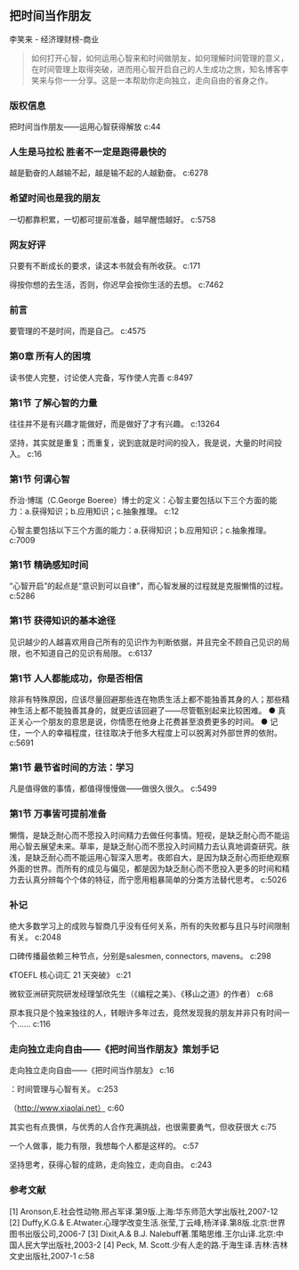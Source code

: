 ## 把时间当作朋友

李笑来  -  经济理财榜-商业

> 如何打开心智，如何运用心智来和时间做朋友，如何理解时间管理的意义，在时间管理上取得突破，进而用心智开启自己的人生成功之旅，知名博客李笑来与你一一分享。这是一本帮助你走向独立，走向自由的省身之作。

### 版权信息

把时间当作朋友——运用心智获得解放 c:44

### 人生是马拉松 胜者不一定是跑得最快的

越是勤奋的人越输不起，越是输不起的人越勤奋。 c:6278

### 希望时间也是我的朋友

一切都靠积累，一切都可提前准备，越早醒悟越好。 c:5758

### 网友好评

只要有不断成长的要求，读这本书就会有所收获。 c:171

得按你想的去生活，否则，你迟早会按你生活的去想。 c:7462

### 前言

要管理的不是时间，而是自己。 c:4575

### 第0章 所有人的困境

读书使人完整，讨论使人完备，写作使人完善 c:8497

### 第1节 了解心智的力量

往往并不是有兴趣才能做好，而是做好了才有兴趣。 c:13264

坚持，其实就是重复；而重复，说到底就是时间的投入，我是说，大量的时间投入。 c:16

### 第1节 何谓心智

乔治·博瑞（C.George Boeree）博士的定义：心智主要包括以下三个方面的能力：a.获得知识；b.应用知识；c.抽象推理。 c:12

心智主要包括以下三个方面的能力：a.获得知识；b.应用知识；c.抽象推理。 c:7009

### 第1节 精确感知时间

“心智开启”的起点是“意识到可以自律”，而心智发展的过程就是克服懒惰的过程。 c:5286

### 第1节 获得知识的基本途径

见识越少的人越喜欢用自己所有的见识作为判断依据，并且完全不顾自己见识的局限，也不知道自己的见识有局限。 c:6137

### 第1节 人人都能成功，你是否相信

除非有特殊原因，应该尽量回避那些连在物质生活上都不能独善其身的人；那些精神生活上都不能独善其身的，就更应该回避了——尽管甄别起来比较困难。
● 真正关心一个朋友的意思是说，你情愿在他身上花费甚至浪费更多的时间。
● 记住，一个人的幸福程度，往往取决于他多大程度上可以脱离对外部世界的依附。
 c:5691

### 第1节 最节省时间的方法：学习

凡是值得做的事情，都值得慢慢做——做很久很久。 c:5499

### 第1节 万事皆可提前准备

懒惰，是缺乏耐心而不愿投入时间精力去做任何事情。短视，是缺乏耐心而不能运用心智去展望未来。草率，是缺乏耐心而不愿投入时间精力去认真地调查研究。肤浅，是缺乏耐心而不能运用心智深入思考。夜郎自大，是因为缺乏耐心而拒绝观察外面的世界。而所有的成见与偏见，都是因为缺乏耐心而不愿投入更多的时间和精力去认真分辨每个个体的特征，而宁愿用粗暴简单的分类方法替代思考。 c:5026

### 补记

绝大多数学习上的成败与智商几乎没有任何关系，所有的失败都与且只与时间限制有关。 c:2048

口碑传播最依赖三种节点，分别是salesmen, connectors, mavens。 c:298

《TOEFL 核心词汇 21 天突破》 c:21

微软亚洲研究院研发经理邹欣先生（《编程之美》、《移山之道》的作者） c:68

原本我只是个独来独往的人，转眼许多年过去，竟然发现我的朋友并非只有时间一个…… c:116

### 走向独立走向自由——《把时间当作朋友》策划手记

走向独立走向自由——《把时间当作朋友》 c:16

：时间管理与心智有关。 c:253

（http://www.xiaolai.net） c:60

其实也有点畏惧，与优秀的人合作充满挑战，也很需要勇气，但收获很大 c:75

一个人做事，能力有限，我想每个人都是这样的。 c:57

坚持思考，获得心智的成熟，走向独立，走向自由。 c:243

### 参考文献

[1] Aronson,E.社会性动物.邢占军译.第9版.上海:华东师范大学出版社,2007-12
[2] Duffy,K.G.& E.Atwater.心理学改变生活.张莹,丁云峰,杨洋译.第8版.北京:世界图书出版公司,2006-7
[3] Dixit,A.& B.J. Nalebuff著.策略思维.王尔山译.北京:中国人民大学出版社,2003-2
[4] Peck, M. Scott.少有人走的路.于海生译.吉林:吉林文史出版社,2007-1
 c:58
